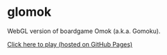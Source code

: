 # glomok

WebGL version of boardgame Omok (a.k.a. Gomoku).

[Click here to play (hosted on GitHub Pages)](https://dbandstra.github.io/glomok)
